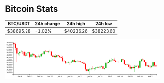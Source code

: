 # Bitcoin Stats

BTC/USDT|24h change|24h high|24h low|
|---|---|---|---|
|$38695.28|-1.02%|$40236.26|$38223.60|

<img src="./chart.svg">
